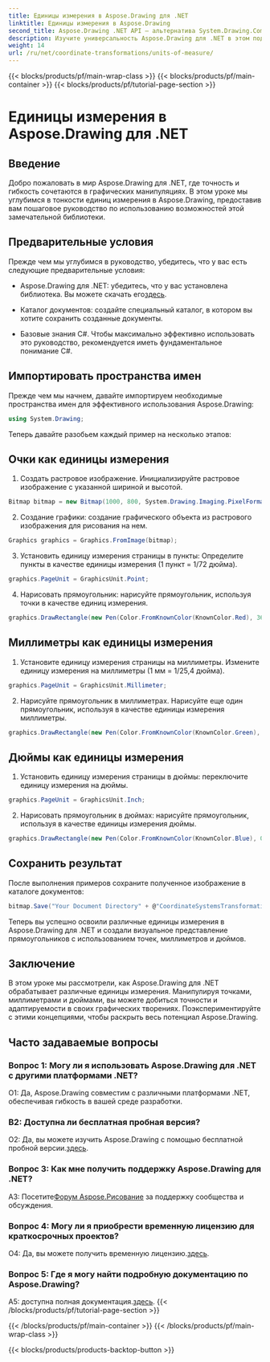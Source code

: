 ```yaml
---
title: Единицы измерения в Aspose.Drawing для .NET
linktitle: Единицы измерения в Aspose.Drawing
second_title: Aspose.Drawing .NET API — альтернатива System.Drawing.Common
description: Изучите универсальность Aspose.Drawing для .NET в этом подробном руководстве и освоите единицы измерения для точной графики.
weight: 14
url: /ru/net/coordinate-transformations/units-of-measure/
---
```


{{< blocks/products/pf/main-wrap-class >}}
{{< blocks/products/pf/main-container >}}
{{< blocks/products/pf/tutorial-page-section >}}

# Единицы измерения в Aspose.Drawing для .NET

## Введение

Добро пожаловать в мир Aspose.Drawing для .NET, где точность и гибкость сочетаются в графических манипуляциях. В этом уроке мы углубимся в тонкости единиц измерения в Aspose.Drawing, предоставив вам пошаговое руководство по использованию возможностей этой замечательной библиотеки.

## Предварительные условия

Прежде чем мы углубимся в руководство, убедитесь, что у вас есть следующие предварительные условия:

-  Aspose.Drawing для .NET: убедитесь, что у вас установлена библиотека. Вы можете скачать его[здесь](https://releases.aspose.com/drawing/net/).

- Каталог документов: создайте специальный каталог, в котором вы хотите сохранить созданные документы.

- Базовые знания C#. Чтобы максимально эффективно использовать это руководство, рекомендуется иметь фундаментальное понимание C#.

## Импортировать пространства имен

Прежде чем мы начнем, давайте импортируем необходимые пространства имен для эффективного использования Aspose.Drawing:

```csharp
using System.Drawing;
```

Теперь давайте разобьем каждый пример на несколько этапов:

## Очки как единицы измерения

1. Создать растровое изображение. Инициализируйте растровое изображение с указанной шириной и высотой.

```csharp
Bitmap bitmap = new Bitmap(1000, 800, System.Drawing.Imaging.PixelFormat.Format32bppPArgb);
```

2. Создание графики: создание графического объекта из растрового изображения для рисования на нем.

```csharp
Graphics graphics = Graphics.FromImage(bitmap);
```

3. Установить единицу измерения страницы в пункты: Определите пункты в качестве единицы измерения (1 пункт = 1/72 дюйма).

```csharp
graphics.PageUnit = GraphicsUnit.Point;
```

4. Нарисовать прямоугольник: нарисуйте прямоугольник, используя точки в качестве единиц измерения.

```csharp
graphics.DrawRectangle(new Pen(Color.FromKnownColor(KnownColor.Red), 36f), 72, 72, 72, 72);
```

## Миллиметры как единицы измерения

1. Установите единицу измерения страницы на миллиметры. Измените единицу измерения на миллиметры (1 мм = 1/25,4 дюйма).

```csharp
graphics.PageUnit = GraphicsUnit.Millimeter;
```

2. Нарисуйте прямоугольник в миллиметрах. Нарисуйте еще один прямоугольник, используя в качестве единицы измерения миллиметры.

```csharp
graphics.DrawRectangle(new Pen(Color.FromKnownColor(KnownColor.Green), 6.35f), 25.4f, 25.4f, 25.4f, 25.4f);
```

## Дюймы как единицы измерения

1. Установить единицу измерения страницы в дюймы: переключите единицу измерения на дюймы.

```csharp
graphics.PageUnit = GraphicsUnit.Inch;
```

2. Нарисовать прямоугольник в дюймах: нарисуйте прямоугольник, используя в качестве единицы измерения дюймы.

```csharp
graphics.DrawRectangle(new Pen(Color.FromKnownColor(KnownColor.Blue), 0.125f), 1, 1, 1, 1);
```

## Сохранить результат

После выполнения примеров сохраните полученное изображение в каталоге документов:

```csharp
bitmap.Save("Your Document Directory" + @"CoordinateSystemsTransformations\UnitsOfMeasure_out.png");
```

Теперь вы успешно освоили различные единицы измерения в Aspose.Drawing для .NET и создали визуальное представление прямоугольников с использованием точек, миллиметров и дюймов.

## Заключение

В этом уроке мы рассмотрели, как Aspose.Drawing для .NET обрабатывает различные единицы измерения. Манипулируя точками, миллиметрами и дюймами, вы можете добиться точности и адаптируемости в своих графических творениях. Поэкспериментируйте с этими концепциями, чтобы раскрыть весь потенциал Aspose.Drawing.

## Часто задаваемые вопросы

### Вопрос 1: Могу ли я использовать Aspose.Drawing для .NET с другими платформами .NET?

О1: Да, Aspose.Drawing совместим с различными платформами .NET, обеспечивая гибкость в вашей среде разработки.

### В2: Доступна ли бесплатная пробная версия?

 О2: Да, вы можете изучить Aspose.Drawing с помощью бесплатной пробной версии.[здесь](https://releases.aspose.com/).

### Вопрос 3: Как мне получить поддержку Aspose.Drawing для .NET?

 A3: Посетите[Форум Aspose.Рисование](https://forum.aspose.com/c/diagram/17) за поддержку сообщества и обсуждения.

### Вопрос 4: Могу ли я приобрести временную лицензию для краткосрочных проектов?

 О4: Да, вы можете получить временную лицензию.[здесь](https://purchase.aspose.com/temporary-license/).

### Вопрос 5: Где я могу найти подробную документацию по Aspose.Drawing?

 A5: доступна полная документация.[здесь](https://reference.aspose.com/drawing/net/).
{{< /blocks/products/pf/tutorial-page-section >}}

{{< /blocks/products/pf/main-container >}}
{{< /blocks/products/pf/main-wrap-class >}}

{{< blocks/products/products-backtop-button >}}

